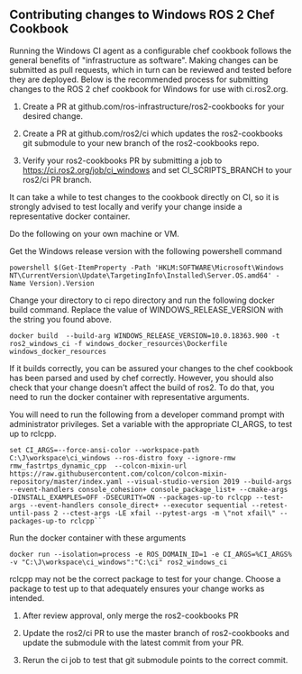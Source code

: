 ## Contributing changes to Windows ROS 2 Chef Cookbook

Running the Windows CI agent as a configurable chef cookbook follows the general benefits of "infrastructure as software". 
Making changes can be submitted as pull requests, which in turn can be reviewed and tested before they are deployed.
Below is the recommended process for submitting changes to the ROS 2 chef cookbook for Windows for use with ci.ros2.org.

1. Create a PR at github.com/ros-infrastructure/ros2-cookbooks for your desired change.

1. Create a PR at github.com/ros2/ci which updates the ros2-cookbooks git submodule to your new branch of the ros2-cookbooks repo.

1. Verify your ros2-cookbooks PR by submitting a job to https://ci.ros2.org/job/ci_windows and set CI_SCRIPTS_BRANCH to your ros2/ci PR branch.

It can take a while to test changes to the cookbook directly on CI, so it is strongly advised to test locally and verify your change inside a representative docker container.

Do the following on your own machine or VM.

Get the Windows release version with the following powershell command
```
powershell $(Get-ItemProperty -Path 'HKLM:SOFTWARE\Microsoft\Windows NT\CurrentVersion\Update\TargetingInfo\Installed\Server.OS.amd64' -Name Version).Version
```

Change your directory to ci repo directory and run the following docker build command.
Replace the value of WINDOWS_RELEASE_VERSION with the string you found above.
```
docker build  --build-arg WINDOWS_RELEASE_VERSION=10.0.18363.900 -t ros2_windows_ci -f windows_docker_resources\Dockerfile windows_docker_resources
```

If it builds correctly, you can be assured your changes to the chef cookbook has been parsed and used by chef correctly.
However, you should also check that your change doesn't affect the build of ros2.
To do that, you need to run the docker container with representative arguments.

You will need to run the following from a developer command prompt with administrator privileges.
Set a variable with the appropriate CI_ARGS, to test up to rclcpp.

```
set CI_ARGS=--force-ansi-color --workspace-path C:\J\workspace\ci_windows --ros-distro foxy --ignore-rmw rmw_fastrtps_dynamic_cpp  --colcon-mixin-url https://raw.githubusercontent.com/colcon/colcon-mixin-repository/master/index.yaml --visual-studio-version 2019 --build-args --event-handlers console_cohesion+ console_package_list+ --cmake-args -DINSTALL_EXAMPLES=OFF -DSECURITY=ON --packages-up-to rclcpp --test-args --event-handlers console_direct+ --executor sequential --retest-until-pass 2 --ctest-args -LE xfail --pytest-args -m \"not xfail\" --packages-up-to rclcpp```
```

Run the docker container with these arguments
```
docker run --isolation=process -e ROS_DOMAIN_ID=1 -e CI_ARGS=%CI_ARGS% -v "C:\J\workspace\ci_windows":"C:\ci" ros2_windows_ci
```

rclcpp may not be the correct package to test for your change.
Choose a package to test up to that adequately ensures your change works as intended.

1. After review approval, only merge the ros2-cookbooks PR

1. Update the ros2/ci PR to use the master branch of ros2-cookbooks and update the submodule with the latest commit from your PR. 

1. Rerun the ci job to test that git submodule points to the correct commit.
